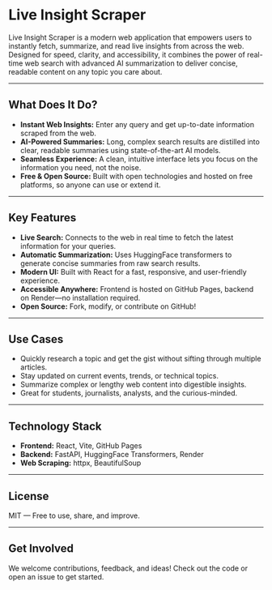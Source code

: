 # Live Insight Scraper

Live Insight Scraper is a modern web application that empowers users to instantly fetch, summarize, and read live insights from across the web. Designed for speed, clarity, and accessibility, it combines the power of real-time web search with advanced AI summarization to deliver concise, readable content on any topic you care about.

---

## What Does It Do?
- **Instant Web Insights:** Enter any query and get up-to-date information scraped from the web.
- **AI-Powered Summaries:** Long, complex search results are distilled into clear, readable summaries using state-of-the-art AI models.
- **Seamless Experience:** A clean, intuitive interface lets you focus on the information you need, not the noise.
- **Free & Open Source:** Built with open technologies and hosted on free platforms, so anyone can use or extend it.

---

## Key Features
- **Live Search:** Connects to the web in real time to fetch the latest information for your queries.
- **Automatic Summarization:** Uses HuggingFace transformers to generate concise summaries from raw search results.
- **Modern UI:** Built with React for a fast, responsive, and user-friendly experience.
- **Accessible Anywhere:** Frontend is hosted on GitHub Pages, backend on Render—no installation required.
- **Open Source:** Fork, modify, or contribute on GitHub!

---

## Use Cases
- Quickly research a topic and get the gist without sifting through multiple articles.
- Stay updated on current events, trends, or technical topics.
- Summarize complex or lengthy web content into digestible insights.
- Great for students, journalists, analysts, and the curious-minded.

---

## Technology Stack
- **Frontend:** React, Vite, GitHub Pages
- **Backend:** FastAPI, HuggingFace Transformers, Render
- **Web Scraping:** httpx, BeautifulSoup

---

## License
MIT — Free to use, share, and improve.

---

## Get Involved
We welcome contributions, feedback, and ideas! Check out the code or open an issue to get started. 